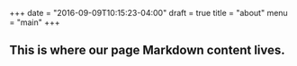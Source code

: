 +++
date = "2016-09-09T10:15:23-04:00"
draft = true
title = "about"
menu = "main"
+++

## This is where our page Markdown content lives.